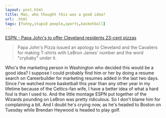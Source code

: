 ```yaml
---
layout: post.html
title: Man, who thought this was a good idea?
url: .html
tags: [funny,stupid people,sports,basketball]
---
```

[ESPN - Papa John's to offer Cleveland residents 23-cent pizzas](http://sports.espn.go.com/nba/playoffs2008/news/story?id=3381471)

> Papa John's Pizza issued an apology to Cleveland and the Cavaliers for making T-shirts with LeBron James' number and the word "crybaby" under it.

Who's the marketing person in Washington who decided this would be a good idea? I suppose I could probably find him or her by doing a resume search on Careerbuilder for marketing resumes added in the last two days. Since I've watched more basketball this year than any other year in my lifetime because of the Celtics-fan wife, I have a better idea of what a hard foul is than I used to. And the little montage ESPN put together of the Wizards pounding on LeBron was pretty ridiculous. So I don't blame him for complaining a bit. And I doubt he's crying now, as he's headed to Boston on Tuesday while Brendan Heywood is headed to play golf.
